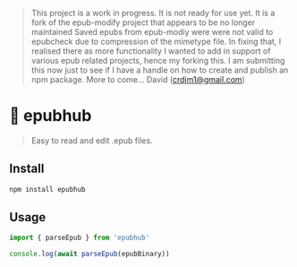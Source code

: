 > This project is a work in progress. It is not ready for use yet.
> It is a fork of the epub-modify project that appears to be no longer maintained
> Saved epubs from epub-modiy were were not valid to epubcheck due to
> compression of the mimetype file. In fixing that, I realised there as more
> functionality I wanted to add in support of various epub related projects,
> hence my forking this. I am submitting this now just to see if I have a handle on
> how to create and publish an npm package. More to come...
> David (crdjm1@gmail.com)


# 📖 epubhub

> Easy to read and edit .epub files.

## Install

```bash
npm install epubhub
```

## Usage

```js
import { parseEpub } from 'epubhub'

console.log(await parseEpub(epubBinary))
```
